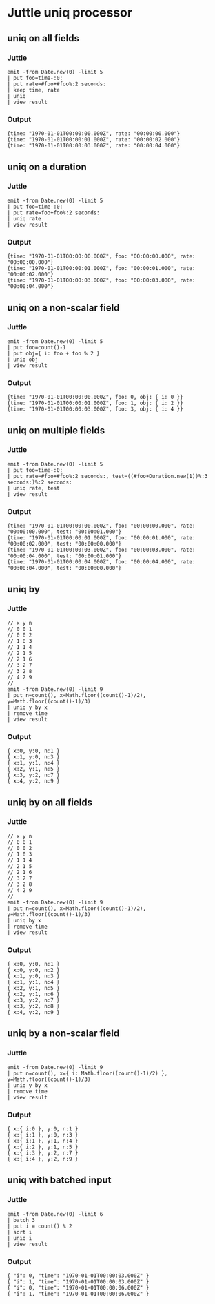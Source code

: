 Juttle uniq processor
======================

uniq on all fields
-------------------

### Juttle

    emit -from Date.new(0) -limit 5
    | put foo=time-:0:
    | put rate=#foo+#foo%:2 seconds:
    | keep time, rate
    | uniq
    | view result

### Output

    {time: "1970-01-01T00:00:00.000Z", rate: "00:00:00.000"}
    {time: "1970-01-01T00:00:01.000Z", rate: "00:00:02.000"}
    {time: "1970-01-01T00:00:03.000Z", rate: "00:00:04.000"}


uniq on a duration
-------------------

### Juttle
    emit -from Date.new(0) -limit 5
    | put foo=time-:0:
    | put rate=foo+foo%:2 seconds:
    | uniq rate
    | view result

### Output

    {time: "1970-01-01T00:00:00.000Z", foo: "00:00:00.000", rate: "00:00:00.000"}
    {time: "1970-01-01T00:00:01.000Z", foo: "00:00:01.000", rate: "00:00:02.000"}
    {time: "1970-01-01T00:00:03.000Z", foo: "00:00:03.000", rate: "00:00:04.000"}

uniq on a non-scalar field
----------------------------

### Juttle
    emit -from Date.new(0) -limit 5
    | put foo=count()-1
    | put obj={ i: foo + foo % 2 }
    | uniq obj
    | view result

### Output

    {time: "1970-01-01T00:00:00.000Z", foo: 0, obj: { i: 0 }}
    {time: "1970-01-01T00:00:01.000Z", foo: 1, obj: { i: 2 }}
    {time: "1970-01-01T00:00:03.000Z", foo: 3, obj: { i: 4 }}

uniq on multiple fields
------------------------

### Juttle

    emit -from Date.new(0) -limit 5
    | put foo=time-:0:
    | put rate=#foo+#foo%:2 seconds:, test=((#foo+Duration.new(1))%:3 seconds:)%:2 seconds:
    | uniq rate, test
    | view result

### Output

    {time: "1970-01-01T00:00:00.000Z", foo: "00:00:00.000", rate: "00:00:00.000", test: "00:00:01.000"}
    {time: "1970-01-01T00:00:01.000Z", foo: "00:00:01.000", rate: "00:00:02.000", test: "00:00:00.000"}
    {time: "1970-01-01T00:00:03.000Z", foo: "00:00:03.000", rate: "00:00:04.000", test: "00:00:01.000"}
    {time: "1970-01-01T00:00:04.000Z", foo: "00:00:04.000", rate: "00:00:04.000", test: "00:00:00.000"}

uniq by
--------

### Juttle

    // x y n
    // 0 0 1
    // 0 0 2
    // 1 0 3
    // 1 1 4
    // 2 1 5
    // 2 1 6
    // 3 2 7
    // 3 2 8
    // 4 2 9
    //
    emit -from Date.new(0) -limit 9
    | put n=count(), x=Math.floor((count()-1)/2), y=Math.floor((count()-1)/3)
    | uniq y by x
    | remove time
    | view result

### Output
    { x:0, y:0, n:1 }
    { x:1, y:0, n:3 }
    { x:1, y:1, n:4 }
    { x:2, y:1, n:5 }
    { x:3, y:2, n:7 }
    { x:4, y:2, n:9 }

uniq by on all fields
----------------------

### Juttle

    // x y n
    // 0 0 1
    // 0 0 2
    // 1 0 3
    // 1 1 4
    // 2 1 5
    // 2 1 6
    // 3 2 7
    // 3 2 8
    // 4 2 9
    //
    emit -from Date.new(0) -limit 9
    | put n=count(), x=Math.floor((count()-1)/2), y=Math.floor((count()-1)/3)
    | uniq by x
    | remove time
    | view result

### Output

    { x:0, y:0, n:1 }
    { x:0, y:0, n:2 }
    { x:1, y:0, n:3 }
    { x:1, y:1, n:4 }
    { x:2, y:1, n:5 }
    { x:2, y:1, n:6 }
    { x:3, y:2, n:7 }
    { x:3, y:2, n:8 }
    { x:4, y:2, n:9 }

uniq by a non-scalar field
----------------------------

### Juttle
    emit -from Date.new(0) -limit 9
    | put n=count(), x={ i: Math.floor((count()-1)/2) }, y=Math.floor((count()-1)/3)
    | uniq y by x
    | remove time
    | view result

### Output

    { x:{ i:0 }, y:0, n:1 }
    { x:{ i:1 }, y:0, n:3 }
    { x:{ i:1 }, y:1, n:4 }
    { x:{ i:2 }, y:1, n:5 }
    { x:{ i:3 }, y:2, n:7 }
    { x:{ i:4 }, y:2, n:9 }


uniq with batched input
------------------------

### Juttle

    emit -from Date.new(0) -limit 6
    | batch 3
    | put i = count() % 2
    | sort i
    | uniq i
    | view result

### Output

    { "i": 0, "time": "1970-01-01T00:00:03.000Z" }
    { "i": 1, "time": "1970-01-01T00:00:03.000Z" }
    { "i": 0, "time": "1970-01-01T00:00:06.000Z" }
    { "i": 1, "time": "1970-01-01T00:00:06.000Z" }
